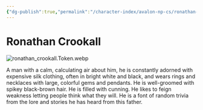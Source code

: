 ```yaml
---
{"dg-publish":true,"permalink":"/character-index/avalon-np-cs/ronathan-crookall/","title":"Ronathan Crookall","tags":["JournalEntryPage"]}
---
```


# Ronathan Crookall
![ronathan_crookall.Token.webp](/img/user/Voidbound%20token%20images/ronathan_crookall.Token.webp)

A man with a calm, calculating air about him, he is constantly adorned with expensive silk clothing, often in bright white and black, and wears rings and necklaces with large, colorful gems and pendants. He is well-groomed with spikey black-brown hair. He is filled with cunning. He likes to feign weakness letting people think what they will. He is a font of random trivia from the lore and stories he has heard from this father.
